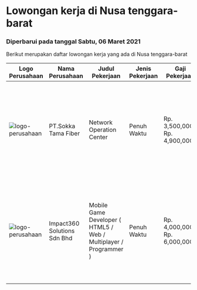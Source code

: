 
  # Lowongan kerja di Nusa tenggara-barat

  ### Diperbarui pada tanggal Sabtu, 06 Maret 2021

  Berikut merupakan daftar lowongan kerja yang ada di Nusa tenggara-barat

  |Logo Perusahaan | Nama Perusahaan | Judul Pekerjaan | Jenis Pekerjaan | Gaji Pekerjaan | Lokasi | Deskripsi | Tanggal diunggah | Pranala |
  | -------------- | --------------- | --------------- | --------- | --------- | -------------- | ------- | ----------- | ----------- |
  |![logo-perusahaan](https://image-service-cdn.seek.com.au/2ecbf7f7b79633d4fb254f874246ed1a7b156955/ee4dce1061f3f616224767ad58cb2fc751b8d2dc)|PT.Sokka Tama Fiber|Network Operation Center|Penuh Waktu|Rp. 3,500,000-Rp. 4,900,000|Lombok|Responsibility : Bertanggung jawab untuk menganalisis trouble ticket yang terjadi dan memberikan analisis akar masalah. Bertanggung jawab untuk...|Rabu, 24 Februari 2021|https://www.jobstreet.co.id/id/job/network-operation-center-3465611?token=0~f2bfdcf3-f2b0-417e-b95d-d94e228349ee&sectionRank=1&jobId=jobstreet-id-job-3465611|
|![logo-perusahaan](https://image-service-cdn.seek.com.au/06b729438205195a03d4bcec08ce1ddd5d9c1576/ee4dce1061f3f616224767ad58cb2fc751b8d2dc)|Impact360 Solutions Sdn Bhd|Mobile Game Developer ( HTML5 / Web / Multiplayer / Programmer )|Penuh Waktu|Rp. 4,000,000-Rp. 6,000,000|Nusa Tenggara Barat|We are hiring remote HTML5 game developers from all parts of Indonesia. If you have real experience building HTML5 games or applications, you're...|Rabu, 17 Februari 2021|https://www.jobstreet.co.id/id/job/mobile-game-developer-html5-web-multiplayer-programmer-4484398/origin/my?token=0~f2bfdcf3-f2b0-417e-b95d-d94e228349ee&sectionRank=2&jobId=jobstreet-my-job-4484398|

  